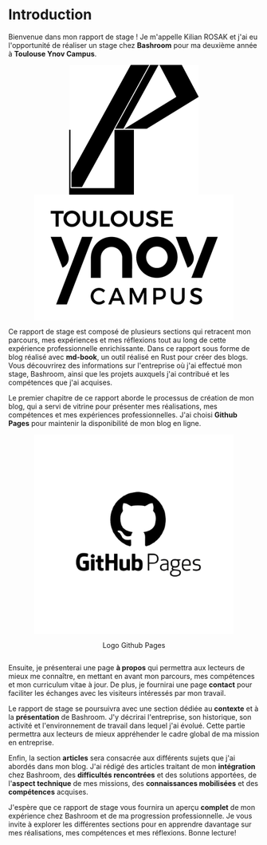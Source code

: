 # Introduction

Bienvenue dans mon rapport de stage ! Je m'appelle Kilian ROSAK et j'ai eu l'opportunité de réaliser un stage chez **Bashroom** pour ma deuxième année à **Toulouse Ynov Campus**.

<div style="display: flex; justify-content: center;">
  <img src="./img/ya-dark.svg" max-width="30%" height="260" alt="Bashroom">
</div>
<div style="display: flex; justify-content: center;">
  <img src="./img/ynov.png" max-width="50%" alt="Ynov">
</div>

Ce rapport de stage est composé de plusieurs sections qui retracent mon parcours, mes expériences et mes réflexions tout au long de cette expérience professionnelle enrichissante. Dans ce rapport sous forme de blog réalisé avec **md-book**, un outil réalisé en Rust pour créer des blogs. Vous découvrirez des informations sur l'entreprise où j'ai effectué mon stage, Bashroom, ainsi que les projets auxquels j'ai contribué et les compétences que j'ai acquises.

Le premier chapitre de ce rapport aborde le processus de création de mon blog, qui a servi de vitrine pour présenter mes réalisations, mes compétences et mes expériences professionnelles. J'ai choisi **Github Pages** pour maintenir la disponibilité de mon blog en ligne.

<div style="display: flex; justify-content: center;">
  <img src="./img/githubpages.png" height="400" alt="Github Pages">
</div>
<div style="display: flex; justify-content: center;">
  <p>Logo Github Pages</p>
</div>

Ensuite, je présenterai une page **à propos** qui permettra aux lecteurs de mieux me connaître, en mettant en avant mon parcours, mes compétences et mon curriculum vitae à jour. De plus, je fournirai une page **contact** pour faciliter les échanges avec les visiteurs intéressés par mon travail.

Le rapport de stage se poursuivra avec une section dédiée au **contexte** et à la **présentation** de Bashroom. J'y décrirai l'entreprise, son historique, son activité et l'environnement de travail dans lequel j'ai évolué. Cette partie permettra aux lecteurs de mieux appréhender le cadre global de ma mission en entreprise.

Enfin, la section **articles** sera consacrée aux différents sujets que j'ai abordés dans mon blog. J'ai rédigé des articles traitant de mon **intégration** chez Bashroom, des **difficultés rencontrées** et des solutions apportées, de l'**aspect technique** de mes missions, des **connaissances mobilisées** et des **compétences** acquises.

J'espère que ce rapport de stage vous fournira un aperçu **complet** de mon expérience chez Bashroom et de ma progression professionnelle. Je vous invite à explorer les différentes sections pour en apprendre davantage sur mes réalisations, mes compétences et mes réflexions. Bonne lecture!